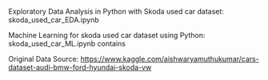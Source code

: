 Exploratory Data Analysis in Python with Skoda used car dataset:  skoda_used_car_EDA.ipynb

Machine Learning for skoda used car dataset using Python: skoda_used_car_ML.ipynb contains

Original Data Source: https://www.kaggle.com/aishwaryamuthukumar/cars-dataset-audi-bmw-ford-hyundai-skoda-vw
